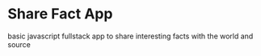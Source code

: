 # Share Fact App

basic javascript fullstack app to share interesting facts with the world and source
